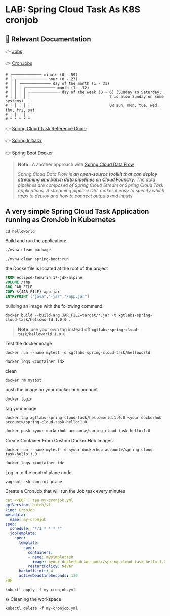 # LAB: Spring Cloud Task As K8S cronjob



## :eyes: Relevant Documentation

:point_right: [Jobs](https://kubernetes.io/docs/concepts/workloads/controllers/job/)

:point_right: [CronJobs](https://kubernetes.io/docs/concepts/workloads/controllers/cron-jobs/)

```shell
# ┌───────────── minute (0 - 59)
# │ ┌───────────── hour (0 - 23)
# │ │ ┌───────────── day of the month (1 - 31)
# │ │ │ ┌───────────── month (1 - 12)
# │ │ │ │ ┌───────────── day of the week (0 - 6) (Sunday to Saturday;
# │ │ │ │ │                                   7 is also Sunday on some systems)
# │ │ │ │ │                                   OR sun, mon, tue, wed, thu, fri, sat
# │ │ │ │ │
# * * * * *
```

:point_right: [Spring Cloud Task Reference Guide](https://docs.spring.io/spring-cloud-task/docs/current/reference/html/)

:point_right: [Spring Initialzr](https://start.spring.io/)

:point_right: [Spring Boot Docker](https://spring.io/guides/topicals/spring-boot-docker/)

 

> **Note** : A another approach with [Spring Cloud Data Flow](https://dataflow.spring.io/) 
>
> *Spring Cloud Data Flow is **an open-source toolkit that can deploy streaming and batch data pipelines on Cloud Foundry**. The data pipelines are composed of Spring Cloud Stream or Spring Cloud Task applications. A streaming pipeline DSL makes it easy to specify which apps to deploy and how to connect outputs and inputs.*



## A very simple Spring Cloud Task Application running as CronJob in Kubernetes



```shell
cd helloworld
```



Build and run the application:

```shell
./mvnw clean package
```

```shell
./mvnw clean spring-boot:run
```



the Dockerfile is located at the root of the project

```dockerfile
FROM eclipse-temurin:17-jdk-alpine
VOLUME /tmp
ARG JAR_FILE
COPY ${JAR_FILE} app.jar
ENTRYPOINT ["java","-jar","/app.jar"]
```



building an image with the following command:

```shell
docker build --build-arg JAR_FILE=target/*.jar -t xgtlabs-spring-cloud-task/helloworld:1.0.0 .
```

> **Note**: use your own tag instead off **`xgtlabs-spring-cloud-task/helloworld:1.0.0`**



Test the docker image

```shell
docker run --name mytest -d xgtlabs-spring-cloud-task/helloworld
```

```shell
docker logs <container id>
```

clean

```shell
docker rm mytest
```



 push the image on your docker hub account

```
docker login
```



tag your image

```shell
docker tag xgtlabs-spring-cloud-task/helloworld:1.0.0 <your dockerhub account>/spring-cloud-task-hello:1.0
```

```shell
docker push <your dockerhub account>/spring-cloud-task-hello:1.0
```

Create Container From Custom Docker Hub Images:

```shell
docker run --name mytest -d <your dockerhub account>/spring-cloud-task-hello:1.0
```

```shell
docker logs <container id>
```



Log in to the control plane node. 

```shell
vagrant ssh control-plane         
```



Create a CronJob that will run the Job task every minutes

```yaml
cat <<EOF | tee my-cronjob.yml
apiVersion: batch/v1
kind: CronJob
metadata:
  name: my-cronjob
spec:
  schedule: "*/1 * * * *"
  jobTemplate:
    spec:
      template:
        spec:
          containers:
          - name: mysimpletask
            image: <your dockerhub account>/spring-cloud-task-hello:1.0
          restartPolicy: Never
      backoffLimit: 4
      activeDeadlineSeconds: 120
EOF
```

```shell
kubectl apply -f my-cronjob.yml
```



:recycle: Cleaning the workspace

```shell
kubectl delete -f my-cronjob.yml
```

